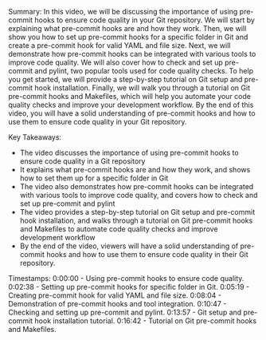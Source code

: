 Summary:
In this video, we will be discussing the importance of using pre-commit hooks to ensure code quality in your Git repository. We will start by explaining what pre-commit hooks are and how they work. Then, we will show you how to set up pre-commit hooks for a specific folder in Git and create a pre-commit hook for valid YAML and file size. Next, we will demonstrate how pre-commit hooks can be integrated with various tools to improve code quality. We will also cover how to check and set up pre-commit and pylint, two popular tools used for code quality checks. To help you get started, we will provide a step-by-step tutorial on Git setup and pre-commit hook installation. Finally, we will walk you through a tutorial on Git pre-commit hooks and Makefiles, which will help you automate your code quality checks and improve your development workflow. By the end of this video, you will have a solid understanding of pre-commit hooks and how to use them to ensure code quality in your Git repository.

Key Takeaways:
- The video discusses the importance of using pre-commit hooks to ensure code quality in a Git repository
- It explains what pre-commit hooks are and how they work, and shows how to set them up for a specific folder in Git
- The video also demonstrates how pre-commit hooks can be integrated with various tools to improve code quality, and covers how to check and set up pre-commit and pylint
- The video provides a step-by-step tutorial on Git setup and pre-commit hook installation, and walks through a tutorial on Git pre-commit hooks and Makefiles to automate code quality checks and improve development workflow
- By the end of the video, viewers will have a solid understanding of pre-commit hooks and how to use them to ensure code quality in their Git repository.

Timestamps:
0:00:00 - Using pre-commit hooks to ensure code quality.
0:02:38 - Setting up pre-commit hooks for specific folder in Git.
0:05:19 - Creating pre-commit hook for valid YAML and file size.
0:08:04 - Demonstration of pre-commit hooks and tool integration.
0:10:47 - Checking and setting up pre-commit and pylint.
0:13:57 - Git setup and pre-commit hook installation tutorial.
0:16:42 - Tutorial on Git pre-commit hooks and Makefiles.